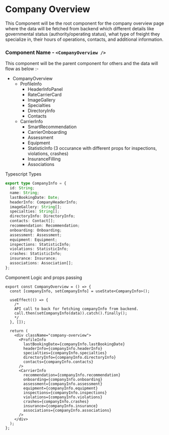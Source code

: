 # Company Overview

This Component will be the root component for the company overview page where the data will be fetched from backend which different details like governmental status (authority/operating status), what type of freight they specialize in, their hours of operations, contacts, and additional information.

### Component Name - `<CompanyOverview />`

This component will be the parent component for others and the data will flow as below :-

- CompanyOverview
  - ProfileInfo
    - HeaderInfoPanel
    - RateCarrierCard
    - ImageGallery
    - Specialties
    - DirectoryInfo
    - Contacts
  - CarrierInfo
    - SmartRecommendation
    - CarrierOnboarding
    - Assessment
    - Equipment
    - StatisticInfo (3 occurance with different props for inspections, violations, crashes)
    - InsuranceFilling
    - Associations

Typescript Types

```ts
export type CompanyInfo = {
  id: String;
  name: String;
  lastBookingDate: Date;
  headerInfo: CompanyHeaderInfo;
  imageGallery: String[];
  specialties: String[];
  directoryInfo: DirectoryInfo;
  contacts: Contact[];
  recommendation: Recommendation;
  onboarding: Onboarding;
  assessment: Assessment;
  equipment: Equipment;
  inspections: StatisticInfo;
  violations: StatisticInfo;
  crashes: StatisticInfo;
  insurance: Insurance;
  associations: Association[];
};
```

Component Logic and props passing

```tsx
export const CompanyOverview = () => {
  const [companyInfo, setCompanyInfo] = useState<CompanyInfo>();

  useEffect(() => {
    /*
    API call to back for fetching companyInfo from backend.
    call.then(setCompanyInfo(data)).catch().finally();
    */
  }, []);

  return (
    <div className="company-overview">
      <ProfileInfo
        lastBookingDate={companyInfo.lastBookingDate}
        headerInfo={companyInfo.headerInfo}
        specialties={companyInfo.specialties}
        directoryInfo={companyInfo.directoryInfo}
        contacts={companyInfo.contacts}
      />
      <CarrierInfo
        recommendation={companyInfo.recommendation}
        onboarding={companyInfo.onboarding}
        assessment={companyInfo.assessment}
        equipment={companyInfo.equipment}
        inspections={companyInfo.inspections}
        violations={companyInfo.violations}
        crashes={companyInfo.crashes}
        insurance={companyInfo.insurance}
        associations={companyInfo.associations}
      />
    </div>
  );
};
```
